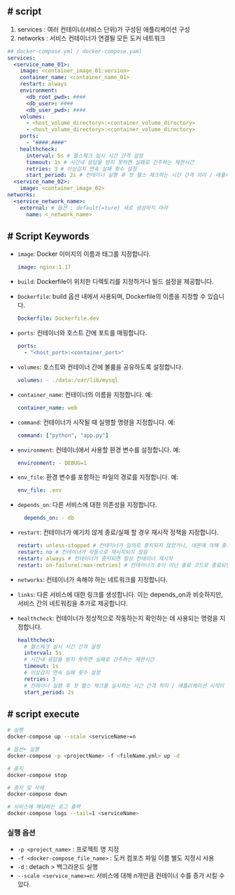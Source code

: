 ## # script

1. services : 여러 컨테이너(서비스 단위)가 구성된 애플리케이션 구성
2. networks : 서비스 컨테이너가 연결될 모든 도커 네트워크

```yaml
## docker-compose.yml / docker-compose.yaml
services:
  <service_name_01>:
    image: <container_image_01:version>
    container_name: <container_name_01>
    restart: always
    environment:
      <db_root_pwd>: ####
      <db_user>: ####
      <db_user_pwd>: ####
    volumes:
      - <host_volume_directory>:<container_volume_directory>
      - <host_volume_directory>:<container_volume_directory>
    ports:
      - "####:####"
    healthcheck:
      interval: 5s # 헬스체크 실시 시간 간격 설정
      timeout: 1s # 시간내 응답을 받지 못하면 실패로 간주하는 제한시간
      retries: 3 # 이상감지 연속 실패 횟수 설정
      start_period: 2s # 컨테이너 실행 후 첫 헬스 체크하는 시간 간격 의미 / 애플리케이션 시작이 오래걸리는 경우 셋팅
  <service_name_02>:
    image: <container_image_02>
networks:
  <service_network_name>:
    external: # 옵션 : default(=ture) 새로 생성하지 마라
      name: <_network_name>
```

## # Script Keywords

- `image`: Docker 이미지의 이름과 태그를 지정합니다.
  ```yml
  image: nginx:1.17
  ```
- `build`: Dockerfile이 위치한 디렉토리를 지정하거나 빌드 설정을 제공합니다.
- `Dockerfile`: build 옵션 내에서 사용되며, Dockerfile의 이름을 지정할 수 있습니다.
  ```yml
  Dockerfile: Dockerfile.dev
  ```
- `ports`: 컨테이너와 호스트 간에 포트를 매핑합니다.
  ```yml
  ports:
    - "<host_port>:<container_port>"
  ```
- `volumes`: 호스트와 컨테이너 간에 볼륨을 공유하도록 설정합니다.

  ```yml
  volumes: - ./data:/var/lib/mysql
  ```

- `container_name`: 컨테이너의 이름을 지정합니다. 예:

  ```yml
  container_name: web
  ```

- `command`: 컨테이너가 시작될 때 실행할 명령을 지정합니다. 예:

  ```yml
  command: ["python", "app.py"]
  ```

- `environment`: 컨테이너에서 사용할 환경 변수를 설정합니다. 예:

  ```yml
  environment: - DEBUG=1
  ```

- `env_file`: 환경 변수를 포함하는 파일의 경로를 지정합니다. 예:

  ```yml
  env_file: .env
  ```

- `depends_on`: 다른 서비스에 대한 의존성을 지정합니다.

  ```yml
    depends_on: - db
  ```

- `restart`: 컨테이너가 예기치 않게 종료/실패 할 경우 재시작 정책을 지정합니다.

  ```yml
  restart: unless-stopped # 컨테이너가 임의로 중지되지 않았거나, 데몬에 의해 중지되지 않는 한 항상 컨테이너 재시작
  restart: no # 컨테이너가 자동으로 재시작되지 않음
  restart: always # 컨테이너가 중지되면 항상 컨테이너 재시작
  restart: on-failure[:max-retries] # 컨테이너가 0이 아닌 종료 코드로 종료되면 컨테이너를 재시작 / max-retries : 컨테이너 재시작 시도 최대 횟수 지정
  ```

- `networks`: 컨테이너가 속해야 하는 네트워크를 지정합니다.
- `links`: 다른 서비스에 대한 링크를 생성합니다. 이는 depends_on과 비슷하지만, 서비스 간의 네트워킹을 추가로 제공합니다.
- `healthcheck`: 컨테이너가 정상적으로 작동하는지 확인하는 데 사용되는 명령을 지정합니다.
  ```yaml
  healthcheck:
    # 헬스체크 실시 시간 간격 설정
    interval: 5s
    # 시간내 응답을 받지 못하면 실패로 간주하는 제한시간
    timeout: 1s
    # 이상감지 연속 실패 횟수 설정
    retries: 3
    # 컨테이너 실행 후 첫 헬스 체크를 실시하는 시간 간격 의미 / 애플리케이션 시작이 오래걸리는 경우 셋팅 필요
    start_period: 2s
  ```

## # script execute

```bash
# 실행
docker-compose up --scale <serviceName>=n

# 옵션+ 실행
docker-compose -p <projectName> -f <fileName.yml> up -d

# 중지
docker-compose stop

# 중지 및 삭제
docker-compose down

# 서비스에 해당하는 로그 출력
docker-compose logs --tail=1 <serviceName>
```

### 실행 옵션

- `-p <project_name>` : 프로젝트 명 지정
- `-f <docker-compose_file_name>` : 도커 컴포즈 파일 이름 별도 지정시 사용
- `-d` : detach > 백그라운드 실행
- `--scale <service_name>=n`: 서비스에 대해 n개만큼 컨테이너 수를 증가 시킬 수 있다.

###
